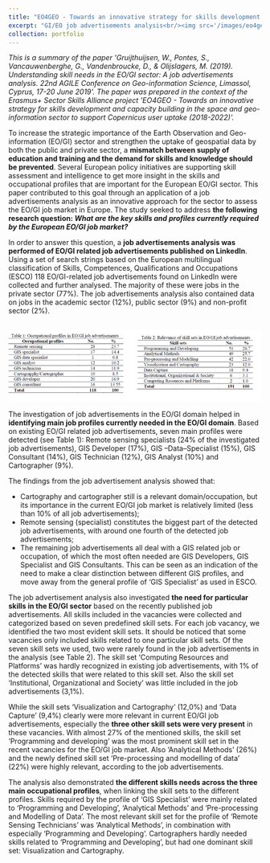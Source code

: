 ```yaml
---
title: "EO4GEO - Towards an innovative strategy for skills development and capacity building in the space and geo-information sector to support Copernicus user uptake (2018-2022)"
excerpt: "GI/EO job advertisements analysis<br/><img src='/images/eo4geo.png'>"
collection: portfolio
---
```


_This is a summary of the paper 'Gruijthuijsen, W., Pontes, S., Vancauwenberghe, G., Vandenbroucke, D., & Olijslagers, M. (2019). Understanding skill needs in the EO/GI sector: A job advertisements analysis. 22nd AGILE Conference on Geo-information Science, Limassol, Cyprus, 17-20 June 2019'. The paper was prepared in the context of the Erasmus+ Sector Skills Alliance project 'EO4GEO - Towards an innovative strategy for skills development and capacity building in the space and geo-information sector to support Copernicus user uptake (2018-2022)'._

To increase the strategic importance of the Earth Observation and Geo-information (EO/GI) sector and strengthen the uptake of geospatial data by both the public and private sector, a **mismatch between supply of education and training and the demand for skills and knowledge should be prevented**. Several European policy initiatives are supporting skill assessment and intelligence to get more insight in the skills and occupational profiles that are important for the European EO/GI sector. This paper contributed to this goal through an application of a job advertisements analysis as an innovative approach for the sector to assess the EO/GI job market in Europe. The study seeked to address **the following research question: _What are the key skills and profiles currently required by the European EO/GI job market?_**

In order to answer this question, a **job advertisements analysis was performed of EO/GI related job advertisements published on LinkedIn**. Using a set of search strings based on the European multilingual classification of Skills, Competences, Qualifications and Occupations (ESCO) 118 EO/GI-related job advertisements found on LinkedIn were collected and further analysed. The majority of these were jobs in the private sector (77%). The job advertisements analysis also contained data on jobs in the academic sector (12%), public sector (9%) and non-profit sector (2%). 

<br/><img src='/images/eo4geo.png'>

The investigation of job advertisements in the EO/GI domain helped in **identifying main job profiles currently needed in the EO/GI domain**. Based on existing EO/GI related job advertisements, seven main profiles were detected (see Table 1): Remote sensing specialists (24% of the investigated job advertisements), GIS Developer (17%), GIS –Data–Specialist (15%), GIS Consultant (14%), GIS Technician (12%), GIS Analyst (10%) and Cartographer (9%). 

The findings from the job advertisement analysis showed that:
* Cartography and cartographer still is a relevant domain/occupation, but its importance in the current EO/GI job market is relatively limited (less than 10% of all job advertisements);
* Remote sensing (specialist) constitutes the biggest part of the detected job advertisements, with around one fourth of the detected job advertisements;
* The remaining job advertisements all deal with a GIS related job or occupation, of which the most often needed are GIS Developers, GIS Specialist and GIS Consultants. This can be seen as an indication of the need to make a clear distinction between different GIS profiles, and move away from the general profile of ‘GIS Specialist’ as used in ESCO.

The job advertisement analysis also investigated **the need for particular skills in the EO/GI sector** based on the recently published job advertisements. All skills included in the vacancies were collected and categorized based on seven predefined skill sets. For each job vacancy, we identified the two most evident skill sets. It should be noticed that some vacancies only included skills related to one particular skill sets. Of the seven skill sets we used, two were rarely found in the job advertisements in the analysis (see Table 2). The skill set ‘Computing Resources and Platforms’ was hardly recognized in existing job advertisements, with 1% of the detected skills that were related to this skill set. Also the skill set ‘Institutional, Organizational and Society’ was little included in the job advertisements (3,1%). 

While the skill sets ‘Visualization and Cartography’ (12,0%) and ‘Data Capture’ (9,4%) clearly were more relevant in current EO/GI job advertisements, especially the **three other skill sets were very present** in these vacancies. With almost 27% of the mentioned skills, the skill set ‘Programming and developing’ was the most prominent skill set in the recent vacancies for the EO/GI job market. Also ‘Analytical Methods’ (26%) and the newly defined skill set ‘Pre-processing and modelling of data’ (22%) were highly relevant, according to the job advertisements.

The analysis also demonstrated **the different skills needs across the three main occupational profiles**, when linking the skill sets to the different profiles. Skills required by the profile of ‘GIS Specialist’ were mainly related to ‘Programming and Developing’, ‘Analytical Methods’ and ‘Pre-processing and Modelling of Data’. The most relevant skill set for the profile of ‘Remote Sensing Technicians’ was ‘Analytical Methods’, in combination with especially ‘Programming and Developing’. Cartographers hardly needed skills related to ‘Programming and Developing’, but had one dominant skill set: Visualization and Cartography.


